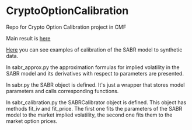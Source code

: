 # CryptoOptionCalibration
Repo for Crypto Option Calibration project in CMF

Main result is [here](https://github.com/dolmatovas/CryptoOptionCalibration/blob/main/Calibration_SABR.ipynb)

[Here](https://github.com/dolmatovas/CryptoOptionCalibration/blob/main/calibration%20examples.ipynb) you can see examples of calibration of the SABR model to synthetic data.

In sabr_approx.py the approximation formulas for implied volatility in the SABR model and its derivatives with respect to parameters are presented. 

In sabr.py the SABR object is defined. It's just a wrapper that stores model parameters and calls corresponding functions.

In sabr_calibration.py the SABRCalibrator object is defined. This object has methods fit_iv and fit_price. The first one fits the parameters of the SABR model to the market implied volatility, the second one fits them to the market option prices. 
